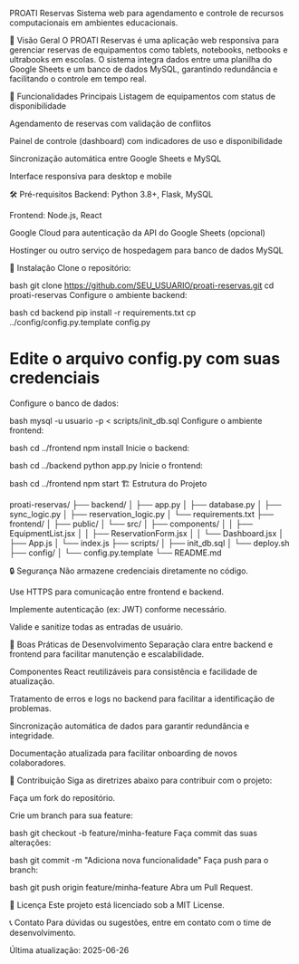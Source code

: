 PROATI Reservas
Sistema web para agendamento e controle de recursos computacionais em ambientes educacionais.

📌 Visão Geral
O PROATI Reservas é uma aplicação web responsiva para gerenciar reservas de equipamentos como tablets, notebooks, netbooks e ultrabooks em escolas. O sistema integra dados entre uma planilha do Google Sheets e um banco de dados MySQL, garantindo redundância e facilitando o controle em tempo real.

🚀 Funcionalidades Principais
Listagem de equipamentos com status de disponibilidade

Agendamento de reservas com validação de conflitos

Painel de controle (dashboard) com indicadores de uso e disponibilidade

Sincronização automática entre Google Sheets e MySQL

Interface responsiva para desktop e mobile

🛠️ Pré-requisitos
Backend: Python 3.8+, Flask, MySQL

Frontend: Node.js, React

Google Cloud para autenticação da API do Google Sheets (opcional)

Hostinger ou outro serviço de hospedagem para banco de dados MySQL

🚦 Instalação
Clone o repositório:

bash
git clone https://github.com/SEU_USUARIO/proati-reservas.git
cd proati-reservas
Configure o ambiente backend:

bash
cd backend
pip install -r requirements.txt
cp ../config/config.py.template config.py
# Edite o arquivo config.py com suas credenciais
Configure o banco de dados:

bash
mysql -u usuario -p < scripts/init_db.sql
Configure o ambiente frontend:

bash
cd ../frontend
npm install
Inicie o backend:

bash
cd ../backend
python app.py
Inicie o frontend:

bash
cd ../frontend
npm start
🏗️ Estrutura do Projeto


proati-reservas/
├── backend/
│   ├── app.py
│   ├── database.py
│   ├── sync_logic.py
│   ├── reservation_logic.py
│   └── requirements.txt
├── frontend/
│   ├── public/
│   └── src/
│       ├── components/
│       │   ├── EquipmentList.jsx
│       │   ├── ReservationForm.jsx
│       │   └── Dashboard.jsx
│       ├── App.js
│       └── index.js
├── scripts/
│   ├── init_db.sql
│   └── deploy.sh
├── config/
│   └── config.py.template
└── README.md

🔒 Segurança
Não armazene credenciais diretamente no código.

Use HTTPS para comunicação entre frontend e backend.

Implemente autenticação (ex: JWT) conforme necessário.

Valide e sanitize todas as entradas de usuário.

🧩 Boas Práticas de Desenvolvimento
Separação clara entre backend e frontend para facilitar manutenção e escalabilidade.

Componentes React reutilizáveis para consistência e facilidade de atualização.

Tratamento de erros e logs no backend para facilitar a identificação de problemas.

Sincronização automática de dados para garantir redundância e integridade.

Documentação atualizada para facilitar onboarding de novos colaboradores.

🔄 Contribuição
Siga as diretrizes abaixo para contribuir com o projeto:

Faça um fork do repositório.

Crie um branch para sua feature:

bash
git checkout -b feature/minha-feature
Faça commit das suas alterações:

bash
git commit -m "Adiciona nova funcionalidade"
Faça push para o branch:

bash
git push origin feature/minha-feature
Abra um Pull Request.

📄 Licença
Este projeto está licenciado sob a MIT License.

📞 Contato
Para dúvidas ou sugestões, entre em contato com o time de desenvolvimento.

Última atualização: 2025-06-26
